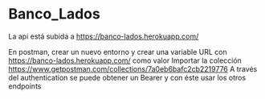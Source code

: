 # Banco_Lados

La api está subida a https://banco-lados.herokuapp.com/

En postman, crear un nuevo entorno y crear una variable URL con https://banco-lados.herokuapp.com/ como valor
Importar la colección https://www.getpostman.com/collections/7a0eb6bafc2cb2219776
A través del authentication se puede obtener un Bearer y con éste usar los otros endpoints

